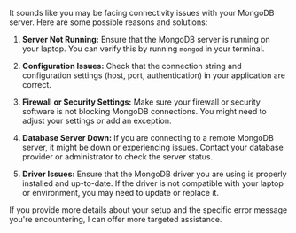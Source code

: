 It sounds like you may be facing connectivity issues with your MongoDB server. Here are some possible reasons and solutions:

1. **Server Not Running:** Ensure that the MongoDB server is running on your laptop. You can verify this by running `mongod` in your terminal.

2. **Configuration Issues:** Check that the connection string and configuration settings (host, port, authentication) in your application are correct.

3. **Firewall or Security Settings:** Make sure your firewall or security software is not blocking MongoDB connections. You might need to adjust your settings or add an exception.

4. **Database Server Down:** If you are connecting to a remote MongoDB server, it might be down or experiencing issues. Contact your database provider or administrator to check the server status.

5. **Driver Issues:** Ensure that the MongoDB driver you are using is properly installed and up-to-date. If the driver is not compatible with your laptop or environment, you may need to update or replace it.

If you provide more details about your setup and the specific error message you're encountering, I can offer more targeted assistance.
